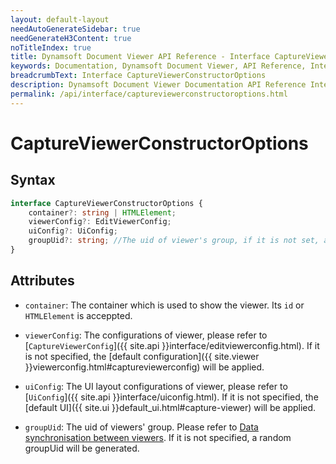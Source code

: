 ```yaml
---
layout: default-layout
needAutoGenerateSidebar: true
needGenerateH3Content: true
noTitleIndex: true
title: Dynamsoft Document Viewer API Reference - Interface CaptureViewerConstructorOptions
keywords: Documentation, Dynamsoft Document Viewer, API Reference, Interface CaptureViewerConstructorOptions
breadcrumbText: Interface CaptureViewerConstructorOptions
description: Dynamsoft Document Viewer Documentation API Reference Interface CaptureViewerConstructorOptions Page
permalink: /api/interface/captureviewerconstructoroptions.html
---
```


# CaptureViewerConstructorOptions

## Syntax

```typescript
interface CaptureViewerConstructorOptions {
	container?: string | HTMLElement;
	viewerConfig?: EditViewerConfig;
	uiConfig?: UiConfig;
	groupUid?: string; //The uid of viewer's group, if it is not set, a random groupUid will generate.
}
```

## Attributes

- `container`: The container which is used to show the viewer. Its `id` or `HTMLElement` is acceppted.

- `viewerConfig`: The configurations of viewer, please refer to [`CaptureViewerConfig`]({{ site.api }}interface/editviewerconfig.html). If it is not specified, the [default configuration]({{ site.viewer }}viewerconfig.html#captureviewerconfig) will be applied.

- `uiConfig`: The UI layout configurations of viewer, please refer to [`UiConfig`]({{ site.api }}interface/uiconfig.html). If it is not specified, the [default UI]({{ site.ui }}default_ui.html#capture-viewer) will be applied.

- `groupUid`: The uid of viewers' group. Please refer to [Data synchronisation between viewers](). If it is not specified, a random groupUid will be generated.